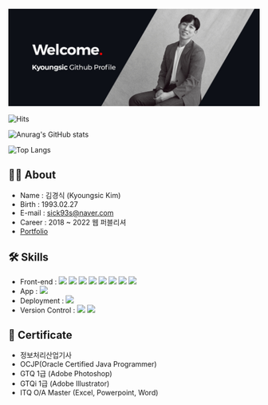 ![Profile image](./images/github_profile.jpg)

![Hits](https://hits.seeyoufarm.com/api/count/incr/badge.svg?url=https%3A%2F%2Fgithub.com%2Fkyoungsic-dev&count_bg=%23DD6487&title_bg=%23282A36&icon=github.svg&icon_color=%23E7E7E7&title=visitors&edge_flat=true)

![Anurag's GitHub stats](https://github-readme-stats-sand-six-91.vercel.app/api?username=kyoungsic-dev&show_icons=true&count_private=true&line_height=24&theme=dracula)

![Top Langs](https://github-readme-stats.vercel.app/api/top-langs/?username=kyoungsic-dev&layout=compact&theme=dracula)

## 👨‍💻 About

- Name : 김경식 (Kyoungsic Kim)
- Birth : 1993.02.27
- E-mail : sick93s@naver.com
- Career : 2018 ~ 2022 웹 퍼블리셔
- [Portfolio](http://kyoungsic.com)

## 🛠 Skills

- Front-end : <span><img src="https://img.shields.io/badge/HTML-e34f26?style=flat&logo=html5&logoColor=white"/></span>
  <span><img src="https://img.shields.io/badge/CSS-1572b6?style=flat&logo=css3&logoColor=white"/></span>
  <span><img src="https://img.shields.io/badge/Sass-cc6699?style=flat&logo=sass&logoColor=white"/></span>
  <span><img src="https://img.shields.io/badge/JavaScript-f0d81e?style=flat&logo=javascript&logoColor=white"/></span>
  <span><img src="https://img.shields.io/badge/jQuery-0769ad?style=flat&logo=jquery&logoColor=white"/></span>
  <span><img src="https://img.shields.io/badge/TypeScript-3178C6?style=flat&logo=typescript&logoColor=white"/></span>
  <span><img src="https://img.shields.io/badge/React-61dafb?style=flat&logo=react&logoColor=white"/></span>
  <span><img src="https://img.shields.io/badge/Redux-764abc?style=flat&logo=redux&logoColor=white"/></span>
  <!-- <span><img src="https://img.shields.io/badge/Next.js-000000?style=flat&logo=next-dot-js&logoColor=white"/></span> -->
  <!-- <span><img src="https://img.shields.io/badge/Django-092e20?style=flat&logo=django&logoColor=white"/></span> -->
- App : <span><img src="https://img.shields.io/badge/React Native-61dafb?style=flat&logo=react&logoColor=white"/></span><br/>
- Deployment : <span><img src="https://img.shields.io/badge/AWS-232f3e?style=flat&logo=amazon-aws&logoColor=white"/></span><br />
- Version Control : <span><img src="https://img.shields.io/badge/Git-f05032?style=flat&logo=git&logoColor=white"/></span>
  <span><img src="https://img.shields.io/badge/GitHub-181717?style=flat&logo=github&logoColor=white"/></span>

## 🥇 Certificate

- 정보처리산업기사
- OCJP(Oracle Certified Java Programmer)
- GTQ 1급 (Adobe Photoshop)
- GTQi 1급 (Adobe Illustrator)
- ITQ O/A Master (Excel, Powerpoint, Word)